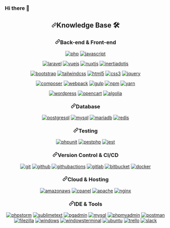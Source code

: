 ### Hi there 👋

<!--
**dgobatista/dgobatista** is a ✨ _special_ ✨ repository because its `README.md` (this file) appears on your GitHub profile.

Here are some ideas to get you started:

- 🔭 I’m currently working on ...
- 🌱 I’m currently learning ...
- 👯 I’m looking to collaborate on ...
- 🤔 I’m looking for help with ...
- 💬 Ask me about ...
- 📫 How to reach me: ...
- 😄 Pronouns: ...
- ⚡ Fun fact: ...
-->

<div align="center" dir="auto">
<h2 dir="auto"><a id="user-content-knowledge-base-hammer_and_wrench" class="anchor" aria-hidden="true" href="#knowledge-base-hammer_and_wrench"><svg class="octicon octicon-link" viewBox="0 0 16 16" version="1.1" width="16" height="16" aria-hidden="true"><path fill-rule="evenodd" d="M7.775 3.275a.75.75 0 001.06 1.06l1.25-1.25a2 2 0 112.83 2.83l-2.5 2.5a2 2 0 01-2.83 0 .75.75 0 00-1.06 1.06 3.5 3.5 0 004.95 0l2.5-2.5a3.5 3.5 0 00-4.95-4.95l-1.25 1.25zm-4.69 9.64a2 2 0 010-2.83l2.5-2.5a2 2 0 012.83 0 .75.75 0 001.06-1.06 3.5 3.5 0 00-4.95 0l-2.5 2.5a3.5 3.5 0 004.95 4.95l1.25-1.25a.75.75 0 00-1.06-1.06l-1.25 1.25a2 2 0 01-2.83 0z"></path></svg></a>Knowledge Base <g-emoji class="g-emoji" alias="hammer_and_wrench" fallback-src="https://github.githubassets.com/images/icons/emoji/unicode/1f6e0.png">🛠️</g-emoji></h2>
<h3 dir="auto"><a id="user-content-back-end--front-end" class="anchor" aria-hidden="true" href="#back-end--front-end"><svg class="octicon octicon-link" viewBox="0 0 16 16" version="1.1" width="16" height="16" aria-hidden="true"><path fill-rule="evenodd" d="M7.775 3.275a.75.75 0 001.06 1.06l1.25-1.25a2 2 0 112.83 2.83l-2.5 2.5a2 2 0 01-2.83 0 .75.75 0 00-1.06 1.06 3.5 3.5 0 004.95 0l2.5-2.5a3.5 3.5 0 00-4.95-4.95l-1.25 1.25zm-4.69 9.64a2 2 0 010-2.83l2.5-2.5a2 2 0 012.83 0 .75.75 0 001.06-1.06 3.5 3.5 0 00-4.95 0l-2.5 2.5a3.5 3.5 0 004.95 4.95l1.25-1.25a.75.75 0 00-1.06-1.06l-1.25 1.25a2 2 0 01-2.83 0z"></path></svg></a>Back-end &amp; Front-end</h3>
<p dir="auto"><a href="https://php.net" rel="nofollow"><img src="https://camo.githubusercontent.com/1062d0058e2cc14fbb86e8593e9d3516ac02709a995ffbb7aa579531a0fe6c1e/68747470733a2f2f696d672e736869656c64732e696f2f62616467652f5048502d77686974652e7376673f7374796c653d666f722d7468652d6261646765266c6f676f3d706870266c6f676f436f6c6f723d373737424234" alt="php" data-canonical-src="https://img.shields.io/badge/PHP-white.svg?style=for-the-badge&amp;logo=php&amp;logoColor=777BB4" style="max-width: 100%;"></a>
<a href="https://developer.mozilla.org/en-US/docs/Web/JavaScript" rel="nofollow"><img src="https://camo.githubusercontent.com/e7925605c8c1efa0e076e7615bc4e248ae33afb8a579f55bd71093a762e4b183/68747470733a2f2f696d672e736869656c64732e696f2f62616467652f4a6176615363726970742d77686974652e7376673f7374796c653d666f722d7468652d6261646765266c6f676f3d6a617661736372697074266c6f676f436f6c6f723d23463744463145" alt="javascript" data-canonical-src="https://img.shields.io/badge/JavaScript-white.svg?style=for-the-badge&amp;logo=javascript&amp;logoColor=#F7DF1E" style="max-width: 100%;"></a></p>
<p dir="auto"><a href="https://laravel.com" rel="nofollow"><img src="https://camo.githubusercontent.com/3a94084bd0d73498e20e7d410fd20360ee8a73899490424bc821720fd0fb1595/68747470733a2f2f696d672e736869656c64732e696f2f62616467652f4c61726176656c2d77686974652e7376673f7374796c653d666f722d7468652d6261646765266c6f676f3d6c61726176656c266c6f676f436f6c6f723d464632443230" alt="laravel" data-canonical-src="https://img.shields.io/badge/Laravel-white.svg?style=for-the-badge&amp;logo=laravel&amp;logoColor=FF2D20" style="max-width: 100%;"></a>
<a href="https://vuejs.org/" rel="nofollow"><img src="https://camo.githubusercontent.com/232316f7a7f79e6acbf27b47e593736b0e637677efa73c3a7721cf7735205259/68747470733a2f2f696d672e736869656c64732e696f2f62616467652f2d5675652e6a732d77686974653f6c6f676f3d767565646f746a73267374796c653d666f722d7468652d6261646765" alt="vuejs" data-canonical-src="https://img.shields.io/badge/-Vue.js-white?logo=vuedotjs&amp;style=for-the-badge" style="max-width: 100%;"></a>
<a href="https://nuxtjs.org/" rel="nofollow"><img src="https://camo.githubusercontent.com/10cb1f501d73ebee37d2c9737e56dc0f204747650d29dcc1d2209407043794c8/68747470733a2f2f696d672e736869656c64732e696f2f62616467652f2d4e7578742e6a732a2d77686974653f6c6f676f3d6e757874646f746a73266c6f676f436f6c6f723d303044433832267374796c653d666f722d7468652d6261646765" alt="nuxtjs" data-canonical-src="https://img.shields.io/badge/-Nuxt.js*-white?logo=nuxtdotjs&amp;logoColor=00DC82&amp;style=for-the-badge" style="max-width: 100%;"></a>
<a href="https://inertiajs.com/" rel="nofollow"><img src="https://camo.githubusercontent.com/f405a9164c983ab3fa51dd22642507269aa12980988ff825aace770581c2b3de/68747470733a2f2f696d672e736869656c64732e696f2f62616467652f2d496e65727469612e6a732a2d77686974653f6c6f676f3d696e6572746961646f746a73266c6f676f436f6c6f723d303044433832267374796c653d666f722d7468652d6261646765" alt="inertiadotjs" data-canonical-src="https://img.shields.io/badge/-Inertia.js*-white?logo=inertiadotjs&amp;logoColor=00DC82&amp;style=for-the-badge" style="max-width: 100%;"></a></p>
<p dir="auto"><a href="https://getbootstrap.com/" rel="nofollow"><img src="https://camo.githubusercontent.com/78d5a480719e15408d5354edcc4cfcd56616819e8c1d46ec938c1bebb1bf415a/68747470733a2f2f696d672e736869656c64732e696f2f62616467652f2d426f6f7473747261702d77686974653f6c6f676f3d626f6f747374726170266c6f676f436f6c6f723d373935324233267374796c653d666f722d7468652d6261646765" alt="bootstrap" data-canonical-src="https://img.shields.io/badge/-Bootstrap-white?logo=bootstrap&amp;logoColor=7952B3&amp;style=for-the-badge" style="max-width: 100%;"></a>
<a href="https://tailwindcss.com/" rel="nofollow"><img src="https://camo.githubusercontent.com/052b530e8ef088f29dcac20cef4df905c7824a7acc4b7b4c8d18f6b6846b4ece/68747470733a2f2f696d672e736869656c64732e696f2f62616467652f2d7461696c77696e64206373732a2d77686974653f6c6f676f3d7461696c77696e64637373266c6f676f436f6c6f723d303642364434267374796c653d666f722d7468652d6261646765" alt="tailwindcss" data-canonical-src="https://img.shields.io/badge/-tailwind css*-white?logo=tailwindcss&amp;logoColor=06B6D4&amp;style=for-the-badge" style="max-width: 100%;"></a>
<a href="https://html.spec.whatwg.org/multipage/" rel="nofollow"><img src="https://camo.githubusercontent.com/c2b8c62f57907f79648ec9d6db00a2cfd51473add598958f7367b41af013c497/68747470733a2f2f696d672e736869656c64732e696f2f62616467652f2d48544d4c2d77686974653f6c6f676f3d68746d6c35267374796c653d666f722d7468652d6261646765" alt="html5" data-canonical-src="https://img.shields.io/badge/-HTML-white?logo=html5&amp;style=for-the-badge" style="max-width: 100%;"></a>
<a href="https://www.w3.org/Style/CSS" rel="nofollow"><img src="https://camo.githubusercontent.com/2311e44f075d53792657629075fb00baf254dd57fea610ca66a3751735301f56/68747470733a2f2f696d672e736869656c64732e696f2f62616467652f2d4353532d77686974653f6c6f676f3d63737333266c6f676f436f6c6f723d313537324236267374796c653d666f722d7468652d6261646765" alt="css3" data-canonical-src="https://img.shields.io/badge/-CSS-white?logo=css3&amp;logoColor=1572B6&amp;style=for-the-badge" style="max-width: 100%;"></a>
<a href="https://jquery.com/" rel="nofollow"><img src="https://camo.githubusercontent.com/5d5151c390c56a12404deede3190d222d4c5597cfe353445e043269297c032df/68747470733a2f2f696d672e736869656c64732e696f2f62616467652f2d6a71756572792d77686974653f6c6f676f3d6a7175657279266c6f676f436f6c6f723d303736394144267374796c653d666f722d7468652d6261646765" alt="jquery" data-canonical-src="https://img.shields.io/badge/-jquery-white?logo=jquery&amp;logoColor=0769AD&amp;style=for-the-badge" style="max-width: 100%;"></a></p>
<p dir="auto"><a href="https://getcomposer.org/" rel="nofollow"><img src="https://camo.githubusercontent.com/1e1b9cc0862b5fcafab2cb9a9e32a8d3feae1ff5b19784d26fa69e2b8dde4304/68747470733a2f2f696d672e736869656c64732e696f2f62616467652f2d636f6d706f7365722d77686974653f6c6f676f3d636f6d706f736572266c6f676f436f6c6f723d383835363330267374796c653d666f722d7468652d6261646765" alt="composer" data-canonical-src="https://img.shields.io/badge/-composer-white?logo=composer&amp;logoColor=885630&amp;style=for-the-badge" style="max-width: 100%;"></a>
<a href="https://webpack.js.org/" rel="nofollow"><img src="https://camo.githubusercontent.com/844718bef655fdd37c0319ee785c65d2f51d0e50e09d6a08abc64b5ae9628a2e/68747470733a2f2f696d672e736869656c64732e696f2f62616467652f2d7765627061636b2d77686974653f6c6f676f3d7765627061636b266c6f676f436f6c6f723d384444364639267374796c653d666f722d7468652d6261646765" alt="webpack" data-canonical-src="https://img.shields.io/badge/-webpack-white?logo=webpack&amp;logoColor=8DD6F9&amp;style=for-the-badge" style="max-width: 100%;"></a>
<a href="https://gulpjs.com/" rel="nofollow"><img src="https://camo.githubusercontent.com/8edd003f89d8c21f77821a1aef2845f5c4f3d71e050031e8bdfbc6d144550249/68747470733a2f2f696d672e736869656c64732e696f2f62616467652f2d67756c702d77686974653f6c6f676f3d67756c70266c6f676f436f6c6f723d434634363437267374796c653d666f722d7468652d6261646765" alt="gulp" data-canonical-src="https://img.shields.io/badge/-gulp-white?logo=gulp&amp;logoColor=CF4647&amp;style=for-the-badge" style="max-width: 100%;"></a>
<a href="https://www.npmjs.com/" rel="nofollow"><img src="https://camo.githubusercontent.com/97f95a6dfca7cff563c8294a8cb2827b70562e757f6c02fc8f8d3a81c6a52da5/68747470733a2f2f696d672e736869656c64732e696f2f62616467652f2d6e706d2d77686974653f6c6f676f3d6e706d266c6f676f436f6c6f723d434233383337267374796c653d666f722d7468652d6261646765" alt="npm" data-canonical-src="https://img.shields.io/badge/-npm-white?logo=npm&amp;logoColor=CB3837&amp;style=for-the-badge" style="max-width: 100%;"></a>
<a href="https://yarnpkg.com/" rel="nofollow"><img src="https://camo.githubusercontent.com/4f50b1416bbdbb9def532e7cbe4cd6d5c055472c45a774fc003842a69011c47a/68747470733a2f2f696d672e736869656c64732e696f2f62616467652f2d7961726e2d77686974653f6c6f676f3d7961726e266c6f676f436f6c6f723d324338454242267374796c653d666f722d7468652d6261646765" alt="yarn" data-canonical-src="https://img.shields.io/badge/-yarn-white?logo=yarn&amp;logoColor=2C8EBB&amp;style=for-the-badge" style="max-width: 100%;"></a></p>
<p dir="auto"><a href="https://wordpress.com/" rel="nofollow"><img src="https://camo.githubusercontent.com/24ee82aa49aa62dfebeed25ab16a805e914148ef0bb2792472adfd76a81507a7/68747470733a2f2f696d672e736869656c64732e696f2f62616467652f2d776f726470726573732d77686974653f6c6f676f3d776f72647072657373266c6f676f436f6c6f723d323137353942267374796c653d666f722d7468652d6261646765" alt="wordpress" data-canonical-src="https://img.shields.io/badge/-wordpress-white?logo=wordpress&amp;logoColor=21759B&amp;style=for-the-badge" style="max-width: 100%;"></a>
<a href="https://www.opencart.com/" rel="nofollow"><img src="https://camo.githubusercontent.com/b63755d3cb8e59d68913441ecade6869fec27e8e4f329bf2a6356500c1972a7b/68747470733a2f2f696d672e736869656c64732e696f2f62616467652f2d6f70656e636172742d77686974653f6c6f676f3d6f70656e63617274266c6f676f436f6c6f723d323137353942267374796c653d666f722d7468652d6261646765" alt="opencart" data-canonical-src="https://img.shields.io/badge/-opencart-white?logo=opencart&amp;logoColor=21759B&amp;style=for-the-badge" style="max-width: 100%;"></a>
<a href="https://www.algolia.com/" rel="nofollow"><img src="https://camo.githubusercontent.com/c09b18f871bc8f33c3e25ac5dd0a1213471192b25a71548d457969d02156e5ce/68747470733a2f2f696d672e736869656c64732e696f2f62616467652f2d616c676f6c69612a2d77686974653f6c6f676f3d616c676f6c6961266c6f676f436f6c6f723d353436384646267374796c653d666f722d7468652d6261646765" alt="algolia" data-canonical-src="https://img.shields.io/badge/-algolia*-white?logo=algolia&amp;logoColor=5468FF&amp;style=for-the-badge" style="max-width: 100%;"></a></p>
<h3 dir="auto"><a id="user-content-database" class="anchor" aria-hidden="true" href="#database"><svg class="octicon octicon-link" viewBox="0 0 16 16" version="1.1" width="16" height="16" aria-hidden="true"><path fill-rule="evenodd" d="M7.775 3.275a.75.75 0 001.06 1.06l1.25-1.25a2 2 0 112.83 2.83l-2.5 2.5a2 2 0 01-2.83 0 .75.75 0 00-1.06 1.06 3.5 3.5 0 004.95 0l2.5-2.5a3.5 3.5 0 00-4.95-4.95l-1.25 1.25zm-4.69 9.64a2 2 0 010-2.83l2.5-2.5a2 2 0 012.83 0 .75.75 0 001.06-1.06 3.5 3.5 0 00-4.95 0l-2.5 2.5a3.5 3.5 0 004.95 4.95l1.25-1.25a.75.75 0 00-1.06-1.06l-1.25 1.25a2 2 0 01-2.83 0z"></path></svg></a>Database</h3>
<p dir="auto"><a href="https://www.postgresql.org/" rel="nofollow"><img src="https://camo.githubusercontent.com/c270af505d2eb499f80b185b403934c88541c9bb36ae903c259b981fb9067d7c/68747470733a2f2f696d672e736869656c64732e696f2f62616467652f2d706f737467726573716c2d77686974653f6c6f676f3d706f737467726573716c266c6f676f436f6c6f723d343136394531267374796c653d666f722d7468652d6261646765" alt="postgresql" data-canonical-src="https://img.shields.io/badge/-postgresql-white?logo=postgresql&amp;logoColor=4169E1&amp;style=for-the-badge" style="max-width: 100%;"></a>
<a href="https://www.mysql.com/" rel="nofollow"><img src="https://camo.githubusercontent.com/b3f40a3a32711a30ab049b48f1f5f5396f1381b0c050255d54b7f18d0baee96c/68747470733a2f2f696d672e736869656c64732e696f2f62616467652f2d6d7973716c2d77686974653f6c6f676f3d6d7973716c266c6f676f436f6c6f723d343437394131267374796c653d666f722d7468652d6261646765" alt="mysql" data-canonical-src="https://img.shields.io/badge/-mysql-white?logo=mysql&amp;logoColor=4479A1&amp;style=for-the-badge" style="max-width: 100%;"></a>
<a href="https://mariadb.org/" rel="nofollow"><img src="https://camo.githubusercontent.com/56ab39f7df504d674990cce4697f1ce6735402de53bdcf3bccf7bfd9055a2ee1/68747470733a2f2f696d672e736869656c64732e696f2f62616467652f2d6d6172696164622d77686974653f6c6f676f3d6d617269616462266c6f676f436f6c6f723d303033353435267374796c653d666f722d7468652d6261646765" alt="mariadb" data-canonical-src="https://img.shields.io/badge/-mariadb-white?logo=mariadb&amp;logoColor=003545&amp;style=for-the-badge" style="max-width: 100%;"></a>
<a href="https://redis.io/" rel="nofollow"><img src="https://camo.githubusercontent.com/e076a591694d7eed1b024bd35942b8840f58eaeb681a860cefe0dbaa23716233/68747470733a2f2f696d672e736869656c64732e696f2f62616467652f2d72656469732a2d77686974653f6c6f676f3d7265646973266c6f676f436f6c6f723d444333383244267374796c653d666f722d7468652d6261646765" alt="redis" data-canonical-src="https://img.shields.io/badge/-redis*-white?logo=redis&amp;logoColor=DC382D&amp;style=for-the-badge" style="max-width: 100%;"></a></p>
<h3 dir="auto"><a id="user-content-testing" class="anchor" aria-hidden="true" href="#testing"><svg class="octicon octicon-link" viewBox="0 0 16 16" version="1.1" width="16" height="16" aria-hidden="true"><path fill-rule="evenodd" d="M7.775 3.275a.75.75 0 001.06 1.06l1.25-1.25a2 2 0 112.83 2.83l-2.5 2.5a2 2 0 01-2.83 0 .75.75 0 00-1.06 1.06 3.5 3.5 0 004.95 0l2.5-2.5a3.5 3.5 0 00-4.95-4.95l-1.25 1.25zm-4.69 9.64a2 2 0 010-2.83l2.5-2.5a2 2 0 012.83 0 .75.75 0 001.06-1.06 3.5 3.5 0 00-4.95 0l-2.5 2.5a3.5 3.5 0 004.95 4.95l1.25-1.25a.75.75 0 00-1.06-1.06l-1.25 1.25a2 2 0 01-2.83 0z"></path></svg></a>Testing</h3>
<p dir="auto"><a href="https://phpunit.de/" rel="nofollow"><img src="https://camo.githubusercontent.com/26580997ee336432ab82b0cff231b4a41d09c53997045a1578281e7ca46f11e4/68747470733a2f2f696d672e736869656c64732e696f2f62616467652f2d706870756e69742d77686974653f6c6f676f3d706870266c6f676f436f6c6f723d373737424234267374796c653d666f722d7468652d6261646765" alt="phpunit" data-canonical-src="https://img.shields.io/badge/-phpunit-white?logo=php&amp;logoColor=777BB4&amp;style=for-the-badge" style="max-width: 100%;"></a>
<a href="https://pestphp.com/" rel="nofollow"><img src="https://camo.githubusercontent.com/2eda976eea12232a9171a57c65b8b9627ccc9fde72ade661c991159b2564af2a/68747470733a2f2f696d672e736869656c64732e696f2f62616467652f2d706573747068702a2d77686974653f6c6f676f3d70657374706870266c6f676f436f6c6f723d433231333235267374796c653d666f722d7468652d6261646765" alt="pestphp" data-canonical-src="https://img.shields.io/badge/-pestphp*-white?logo=pestphp&amp;logoColor=C21325&amp;style=for-the-badge" style="max-width: 100%;"></a>
<a href="https://jestjs.io/" rel="nofollow"><img src="https://camo.githubusercontent.com/634b2bc4d12c8befe985e493e8239825027b7f6b9a6dded0d61f4b3fb98e47c3/68747470733a2f2f696d672e736869656c64732e696f2f62616467652f2d6a6573742a2d77686974653f6c6f676f3d6a657374266c6f676f436f6c6f723d433231333235267374796c653d666f722d7468652d6261646765" alt="jest" data-canonical-src="https://img.shields.io/badge/-jest*-white?logo=jest&amp;logoColor=C21325&amp;style=for-the-badge" style="max-width: 100%;"></a></p>
<h3 dir="auto"><a id="user-content-version-control--cicd" class="anchor" aria-hidden="true" href="#version-control--cicd"><svg class="octicon octicon-link" viewBox="0 0 16 16" version="1.1" width="16" height="16" aria-hidden="true"><path fill-rule="evenodd" d="M7.775 3.275a.75.75 0 001.06 1.06l1.25-1.25a2 2 0 112.83 2.83l-2.5 2.5a2 2 0 01-2.83 0 .75.75 0 00-1.06 1.06 3.5 3.5 0 004.95 0l2.5-2.5a3.5 3.5 0 00-4.95-4.95l-1.25 1.25zm-4.69 9.64a2 2 0 010-2.83l2.5-2.5a2 2 0 012.83 0 .75.75 0 001.06-1.06 3.5 3.5 0 00-4.95 0l-2.5 2.5a3.5 3.5 0 004.95 4.95l1.25-1.25a.75.75 0 00-1.06-1.06l-1.25 1.25a2 2 0 01-2.83 0z"></path></svg></a>Version Control &amp; CI/CD</h3>
<a href="https://git-scm.com/" rel="nofollow"><img src="https://camo.githubusercontent.com/8ca8eb15888cba570d56eefa2789218962a32c1cd6e764d44c054893927bbdc1/68747470733a2f2f696d672e736869656c64732e696f2f62616467652f2d6769742d77686974653f6c6f676f3d676974266c6f676f436f6c6f723d463035303332267374796c653d666f722d7468652d6261646765" alt="git" data-canonical-src="https://img.shields.io/badge/-git-white?logo=git&amp;logoColor=F05032&amp;style=for-the-badge" style="max-width: 100%;"></a>
<a href="https://github.com/"><img src="https://camo.githubusercontent.com/6d30a4e486426c303d24ea299665633fcac519f2147f7abf09cce6e162e4deb3/68747470733a2f2f696d672e736869656c64732e696f2f62616467652f2d6769746875622d77686974653f6c6f676f3d676974687562266c6f676f436f6c6f723d313831373137267374796c653d666f722d7468652d6261646765" alt="github" data-canonical-src="https://img.shields.io/badge/-github-white?logo=github&amp;logoColor=181717&amp;style=for-the-badge" style="max-width: 100%;"></a>
<a href="https://github.com/features/actions"><img src="https://camo.githubusercontent.com/7073a3ceb9fcd228211b6c05b39350d50435a72e6b54c3972ef3d88e5b483bac/68747470733a2f2f696d672e736869656c64732e696f2f62616467652f2d6769746875625f616374696f6e732a2d77686974653f6c6f676f3d676974687562616374696f6e73266c6f676f436f6c6f723d323038384646267374796c653d666f722d7468652d6261646765" alt="githubactions" data-canonical-src="https://img.shields.io/badge/-github_actions*-white?logo=githubactions&amp;logoColor=2088FF&amp;style=for-the-badge" style="max-width: 100%;"></a>
<a href="https://gitlab.com/" rel="nofollow"><img src="https://camo.githubusercontent.com/f86d4b5f1a508506253ee5b3ceb4b492818554713e9e51309580debf2c51025b/68747470733a2f2f696d672e736869656c64732e696f2f62616467652f2d6769746c61622d77686974653f6c6f676f3d6769746c6162266c6f676f436f6c6f723d464341313231267374796c653d666f722d7468652d6261646765" alt="gitlab" data-canonical-src="https://img.shields.io/badge/-gitlab-white?logo=gitlab&amp;logoColor=FCA121&amp;style=for-the-badge" style="max-width: 100%;"></a>
<a href="https://bitbucket.org/" rel="nofollow"><img src="https://camo.githubusercontent.com/43aea503350c7207e09b64b448a819c26b5aa7e009c1bc671398324fa710fbaf/68747470733a2f2f696d672e736869656c64732e696f2f62616467652f2d6269746275636b65742d77686974653f6c6f676f3d6269746275636b6574266c6f676f436f6c6f723d303035324343267374796c653d666f722d7468652d6261646765" alt="bitbucket" data-canonical-src="https://img.shields.io/badge/-bitbucket-white?logo=bitbucket&amp;logoColor=0052CC&amp;style=for-the-badge" style="max-width: 100%;"></a>
<a href="https://www.docker.com/" rel="nofollow"><img src="https://camo.githubusercontent.com/6a01c24ad74a3e1b0c4b52d90dddea3ef077c82e94b465afac76fa29e62a69d6/68747470733a2f2f696d672e736869656c64732e696f2f62616467652f2d646f636b65722d77686974653f6c6f676f3d646f636b6572266c6f676f436f6c6f723d323439364544267374796c653d666f722d7468652d6261646765" alt="docker" data-canonical-src="https://img.shields.io/badge/-docker-white?logo=docker&amp;logoColor=2496ED&amp;style=for-the-badge" style="max-width: 100%;"></a>
<h3 dir="auto"><a id="user-content-cloud--hosting" class="anchor" aria-hidden="true" href="#cloud--hosting"><svg class="octicon octicon-link" viewBox="0 0 16 16" version="1.1" width="16" height="16" aria-hidden="true"><path fill-rule="evenodd" d="M7.775 3.275a.75.75 0 001.06 1.06l1.25-1.25a2 2 0 112.83 2.83l-2.5 2.5a2 2 0 01-2.83 0 .75.75 0 00-1.06 1.06 3.5 3.5 0 004.95 0l2.5-2.5a3.5 3.5 0 00-4.95-4.95l-1.25 1.25zm-4.69 9.64a2 2 0 010-2.83l2.5-2.5a2 2 0 012.83 0 .75.75 0 001.06-1.06 3.5 3.5 0 00-4.95 0l-2.5 2.5a3.5 3.5 0 004.95 4.95l1.25-1.25a.75.75 0 00-1.06-1.06l-1.25 1.25a2 2 0 01-2.83 0z"></path></svg></a>Cloud &amp; Hosting</h3>
<p dir="auto"><a href="https://aws.amazon.com" rel="nofollow"><img src="https://camo.githubusercontent.com/22127ec0abe2c6ba65bbe425ad05f988f92910407f0171af9383831a3df9a157/68747470733a2f2f696d672e736869656c64732e696f2f62616467652f2d616d617a6f6e5f6177732d77686974653f6c6f676f3d616d617a6f6e617773266c6f676f436f6c6f723d323332463345267374796c653d666f722d7468652d6261646765" alt="amazonaws" data-canonical-src="https://img.shields.io/badge/-amazon_aws-white?logo=amazonaws&amp;logoColor=232F3E&amp;style=for-the-badge" style="max-width: 100%;"></a>
<a href="https://cpanel.net/" rel="nofollow"><img src="https://camo.githubusercontent.com/b75c9b14fe67dd0d490d7b7b5f1054b6c2b08bb0acc2ce13f99d1096355969ef/68747470733a2f2f696d672e736869656c64732e696f2f62616467652f2d6370616e656c2d77686974653f6c6f676f3d6370616e656c266c6f676f436f6c6f723d464636433243267374796c653d666f722d7468652d6261646765" alt="cpanel" data-canonical-src="https://img.shields.io/badge/-cpanel-white?logo=cpanel&amp;logoColor=FF6C2C&amp;style=for-the-badge" style="max-width: 100%;"></a>
<a href="https://httpd.apache.org/" rel="nofollow"><img src="https://camo.githubusercontent.com/7d25c4c785f76d1880a01ee6e09717d09e63a532c4b5253d1f568dd145134d95/68747470733a2f2f696d672e736869656c64732e696f2f62616467652f2d6170616368652d77686974653f6c6f676f3d617061636865266c6f676f436f6c6f723d443232313238267374796c653d666f722d7468652d6261646765" alt="apache" data-canonical-src="https://img.shields.io/badge/-apache-white?logo=apache&amp;logoColor=D22128&amp;style=for-the-badge" style="max-width: 100%;"></a>
<a href="https://www.nginx.com/" rel="nofollow"><img src="https://camo.githubusercontent.com/74b0eb5479e8857409ce4584d623b0b4e8f9d1affa582b914223d07e44128a4d/68747470733a2f2f696d672e736869656c64732e696f2f62616467652f2d6e67696e782d77686974653f6c6f676f3d6e67696e78266c6f676f436f6c6f723d303039363339267374796c653d666f722d7468652d6261646765" alt="nginx" data-canonical-src="https://img.shields.io/badge/-nginx-white?logo=nginx&amp;logoColor=009639&amp;style=for-the-badge" style="max-width: 100%;"></a></p>
<h3 dir="auto"><a id="user-content-ide--tools" class="anchor" aria-hidden="true" href="#ide--tools"><svg class="octicon octicon-link" viewBox="0 0 16 16" version="1.1" width="16" height="16" aria-hidden="true"><path fill-rule="evenodd" d="M7.775 3.275a.75.75 0 001.06 1.06l1.25-1.25a2 2 0 112.83 2.83l-2.5 2.5a2 2 0 01-2.83 0 .75.75 0 00-1.06 1.06 3.5 3.5 0 004.95 0l2.5-2.5a3.5 3.5 0 00-4.95-4.95l-1.25 1.25zm-4.69 9.64a2 2 0 010-2.83l2.5-2.5a2 2 0 012.83 0 .75.75 0 001.06-1.06 3.5 3.5 0 00-4.95 0l-2.5 2.5a3.5 3.5 0 004.95 4.95l1.25-1.25a.75.75 0 00-1.06-1.06l-1.25 1.25a2 2 0 01-2.83 0z"></path></svg></a>IDE &amp; Tools</h3>
<p dir="auto"><a href="https://www.jetbrains.com/phpstorm/" rel="nofollow"><img src="https://camo.githubusercontent.com/68266e02a70b948b7b07017abdcf95e74f298bd10bc2f3ef1ce8705bd93288fc/68747470733a2f2f696d672e736869656c64732e696f2f62616467652f2d70687073746f726d2d77686974653f6c6f676f3d70687073746f726d266c6f676f436f6c6f723d303030303030267374796c653d666f722d7468652d6261646765" alt="phpstorm" data-canonical-src="https://img.shields.io/badge/-phpstorm-white?logo=phpstorm&amp;logoColor=000000&amp;style=for-the-badge" style="max-width: 100%;"></a>
<a href="https://www.sublimetext.com/" rel="nofollow"><img src="https://camo.githubusercontent.com/2f1db46b9c7d105ffb09234fff8b73b36fb66b75069c192c77efe8a43621b89a/68747470733a2f2f696d672e736869656c64732e696f2f62616467652f2d7375626c696d655f746578742d77686974653f6c6f676f3d7375626c696d6574657874266c6f676f436f6c6f723d464639383030267374796c653d666f722d7468652d6261646765" alt="sublimetext" data-canonical-src="https://img.shields.io/badge/-sublime_text-white?logo=sublimetext&amp;logoColor=FF9800&amp;style=for-the-badge" style="max-width: 100%;"></a>
<a href="https://www.pgadmin.org/" rel="nofollow"><img src="https://camo.githubusercontent.com/c92c406698ab3596becaaaa8d82408fa85580a591da8aa15c9869d1de2b5f767/68747470733a2f2f696d672e736869656c64732e696f2f62616467652f2d706761646d696e2d77686974653f6c6f676f3d706f737467726573716c266c6f676f436f6c6f723d343136394531267374796c653d666f722d7468652d6261646765" alt="pgadmin" data-canonical-src="https://img.shields.io/badge/-pgadmin-white?logo=postgresql&amp;logoColor=4169E1&amp;style=for-the-badge" style="max-width: 100%;"></a>
<a href="https://www.mysql.com/products/workbench/" rel="nofollow"><img src="https://camo.githubusercontent.com/27b090a8104f0b10db6936fc65f8fb3552ea0b31eb348c07856543a82d40c6fc/68747470733a2f2f696d672e736869656c64732e696f2f62616467652f2d6d7973716c5f776f726b62656e63682d77686974653f6c6f676f3d6d7973716c266c6f676f436f6c6f723d343437394131267374796c653d666f722d7468652d6261646765" alt="mysql" data-canonical-src="https://img.shields.io/badge/-mysql_workbench-white?logo=mysql&amp;logoColor=4479A1&amp;style=for-the-badge" style="max-width: 100%;"></a>
<a href="https://www.phpmyadmin.net/" rel="nofollow"><img src="https://camo.githubusercontent.com/172f1fa755eba8676d66c81006222137b2485d91d6eb9dcf71457474c3f6c274/68747470733a2f2f696d672e736869656c64732e696f2f62616467652f2d7068706d7961646d696e2d77686974653f6c6f676f3d7068706d7961646d696e266c6f676f436f6c6f723d364337384146267374796c653d666f722d7468652d6261646765" alt="phpmyadmin" data-canonical-src="https://img.shields.io/badge/-phpmyadmin-white?logo=phpmyadmin&amp;logoColor=6C78AF&amp;style=for-the-badge" style="max-width: 100%;"></a>
<a href="https://www.postman.com/" rel="nofollow"><img src="https://camo.githubusercontent.com/a5dfd65902fad2a06f6f1a8a697481bcf48214d2994cc17b99abb0a0e059291f/68747470733a2f2f696d672e736869656c64732e696f2f62616467652f2d706f73746d616e2d77686974653f6c6f676f3d706f73746d616e266c6f676f436f6c6f723d464636433337267374796c653d666f722d7468652d6261646765" alt="postman" data-canonical-src="https://img.shields.io/badge/-postman-white?logo=postman&amp;logoColor=FF6C37&amp;style=for-the-badge" style="max-width: 100%;"></a>
<a href="https://filezilla-project.org/filezilla_pro.php" rel="nofollow"><img src="https://camo.githubusercontent.com/2cec897a30cbe5c73493906bf96c44c6d11359244aaaa65df4c656ce7497464c/68747470733a2f2f696d672e736869656c64732e696f2f62616467652f2d66696c657a696c6c612d77686974653f6c6f676f3d66696c657a696c6c61266c6f676f436f6c6f723d424630303030267374796c653d666f722d7468652d6261646765" alt="filezilla" data-canonical-src="https://img.shields.io/badge/-filezilla-white?logo=filezilla&amp;logoColor=BF0000&amp;style=for-the-badge" style="max-width: 100%;"></a>
<a href="https://www.microsoft.com/en-us/windows" rel="nofollow"><img src="https://camo.githubusercontent.com/e4f8680395d5e10d379838cc7ffe6c524a9d572970e370010cafa79e49ce408c/68747470733a2f2f696d672e736869656c64732e696f2f62616467652f2d77696e646f77732d77686974653f6c6f676f3d77696e646f7773266c6f676f436f6c6f723d303037384436267374796c653d666f722d7468652d6261646765" alt="windows" data-canonical-src="https://img.shields.io/badge/-windows-white?logo=windows&amp;logoColor=0078D6&amp;style=for-the-badge" style="max-width: 100%;"></a>
<a href="https://github.com/microsoft/terminal"><img src="https://camo.githubusercontent.com/aef0f6d64d932bcb65fc2b129760b87593fb8c938c357666b1c49e7fcd93572e/68747470733a2f2f696d672e736869656c64732e696f2f62616467652f2d77696e646f77735f7465726d696e616c2d77686974653f6c6f676f3d77696e646f77737465726d696e616c266c6f676f436f6c6f723d344434443444267374796c653d666f722d7468652d6261646765" alt="windowsterminal" data-canonical-src="https://img.shields.io/badge/-windows_terminal-white?logo=windowsterminal&amp;logoColor=4D4D4D&amp;style=for-the-badge" style="max-width: 100%;"></a>
<a href="https://ubuntu.com/" rel="nofollow"><img src="https://camo.githubusercontent.com/56c22e7085420b5c884d264a9b5d68a7a4aaabbc8e09b3ec0ff3cc7e7a3b9009/68747470733a2f2f696d672e736869656c64732e696f2f62616467652f2d7562756e74752d77686974653f6c6f676f3d7562756e7475266c6f676f436f6c6f723d453935343230267374796c653d666f722d7468652d6261646765" alt="ubuntu" data-canonical-src="https://img.shields.io/badge/-ubuntu-white?logo=ubuntu&amp;logoColor=E95420&amp;style=for-the-badge" style="max-width: 100%;"></a>
<a href="https://trello.com/" rel="nofollow"><img src="https://camo.githubusercontent.com/683aaecaf30a92d10bd63648b993c50fa27d8b72ce9228ca5ec94c7f06590cf0/68747470733a2f2f696d672e736869656c64732e696f2f62616467652f2d7472656c6c6f2d77686974653f6c6f676f3d7472656c6c6f266c6f676f436f6c6f723d303035324343267374796c653d666f722d7468652d6261646765" alt="trello" data-canonical-src="https://img.shields.io/badge/-trello-white?logo=trello&amp;logoColor=0052CC&amp;style=for-the-badge" style="max-width: 100%;"></a>
<a href="https://slack.com/" rel="nofollow"><img src="https://camo.githubusercontent.com/534ec94525c02b77f7aa9e6daeeaacb1fd44cc76a6a0026e8b1e6366cec42baf/68747470733a2f2f696d672e736869656c64732e696f2f62616467652f2d736c61636b2d77686974653f6c6f676f3d736c61636b266c6f676f436f6c6f723d344131353442267374796c653d666f722d7468652d6261646765" alt="slack" data-canonical-src="https://img.shields.io/badge/-slack-white?logo=slack&amp;logoColor=4A154B&amp;style=for-the-badge" style="max-width: 100%;"></a></p>
</div>
